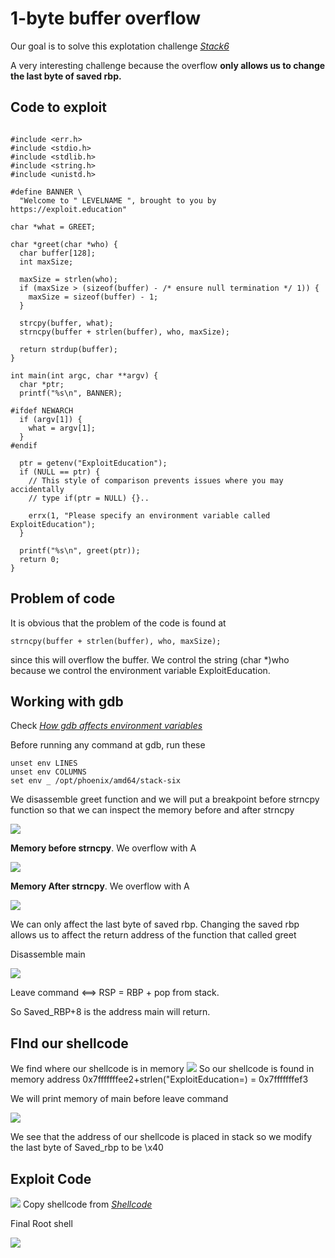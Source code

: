 # 1-byte buffer overflow

Our goal is to solve this explotation challenge <i> [Stack6](https://exploit.education/phoenix/stack-six/)</i>

A very interesting challenge because the overflow **only allows us to change the last byte of saved rbp.**

## Code to exploit
```

#include <err.h>
#include <stdio.h>
#include <stdlib.h>
#include <string.h>
#include <unistd.h>

#define BANNER \
  "Welcome to " LEVELNAME ", brought to you by https://exploit.education"

char *what = GREET;

char *greet(char *who) {
  char buffer[128];
  int maxSize;

  maxSize = strlen(who);
  if (maxSize > (sizeof(buffer) - /* ensure null termination */ 1)) {
    maxSize = sizeof(buffer) - 1;
  }

  strcpy(buffer, what);
  strncpy(buffer + strlen(buffer), who, maxSize);

  return strdup(buffer);
}

int main(int argc, char **argv) {
  char *ptr;
  printf("%s\n", BANNER);

#ifdef NEWARCH
  if (argv[1]) {
    what = argv[1];
  }
#endif

  ptr = getenv("ExploitEducation");
  if (NULL == ptr) {
    // This style of comparison prevents issues where you may accidentally
    // type if(ptr = NULL) {}..

    errx(1, "Please specify an environment variable called ExploitEducation");
  }

  printf("%s\n", greet(ptr));
  return 0;
}

```
## Problem of code
It is obvious that the problem of the code is found at 
```
strncpy(buffer + strlen(buffer), who, maxSize);
```
since this will overflow the buffer. We control the string (char *)who  because we control the environment variable ExploitEducation.

## Working with gdb

Check <i> [How gdb affects environment variables](https://stackoverflow.com/questions/50662903/differences-in-environment-layout-with-and-without-gdb
)</i>

Before running any command at gdb, run these
```
unset env LINES
unset env COLUMNS
set env _ /opt/phoenix/amd64/stack-six
```
We disassemble greet function and we will put a breakpoint before strncpy function so that we can
inspect the memory before and after strncpy



![](./images/disassmblegreet.png?)

**Memory before strncpy**. We overflow with A 

![](./images/beforestrcpyblck.png?)

**Memory After strncpy**. We overflow with A

![](./images/afterstrcpyblck.png?)



We can only affect the last byte of saved rbp. Changing the saved rbp allows us to affect the return address of the function that called greet

Disassemble main

![](./images/mainblack.png?)

Leave command <==> RSP = RBP + pop from stack.

So Saved_RBP+8 is the address main will return.



## FInd our shellcode
We find where our shellcode is in memory
![](./images/grepexploitedu.png?)
So our shellcode is found in memory address 0x7fffffffee2+strlen("ExploitEducation=) = 0x7fffffffef3


We will print memory of main before leave command

![](./images/mainbeforeleaveclack.png?)

We see that the address of our shellcode is placed in stack so we modify the last byte of Saved_rbp to be \x40

## Exploit Code
![](./images/realshellblck.png?)
Copy shellcode from
<i> [Shellcode](https://shell-storm.org/shellcode/files/shellcode-106.php)</i>


Final Root shell

![](./images/finaloutputblck.png?)


